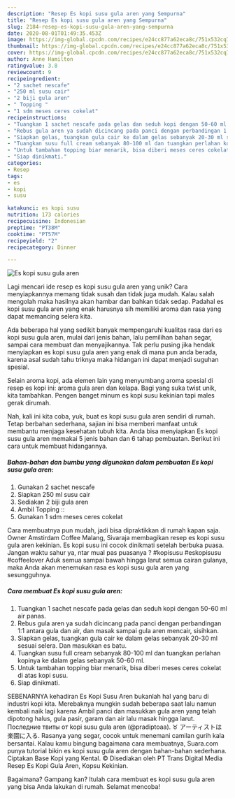 ```yaml
---
description: "Resep Es kopi susu gula aren yang Sempurna"
title: "Resep Es kopi susu gula aren yang Sempurna"
slug: 2184-resep-es-kopi-susu-gula-aren-yang-sempurna
date: 2020-08-01T01:49:35.453Z
image: https://img-global.cpcdn.com/recipes/e24cc877a62eca8c/751x532cq70/es-kopi-susu-gula-aren-foto-resep-utama.jpg
thumbnail: https://img-global.cpcdn.com/recipes/e24cc877a62eca8c/751x532cq70/es-kopi-susu-gula-aren-foto-resep-utama.jpg
cover: https://img-global.cpcdn.com/recipes/e24cc877a62eca8c/751x532cq70/es-kopi-susu-gula-aren-foto-resep-utama.jpg
author: Anne Hamilton
ratingvalue: 3.8
reviewcount: 9
recipeingredient:
- "2 sachet nescafe"
- "250 ml susu cair"
- "2 biji gula aren"
- " Topping "
- "1 sdm meses ceres cokelat"
recipeinstructions:
- "Tuangkan 1 sachet nescafe pada gelas dan seduh kopi dengan 50-60 ml air panas."
- "Rebus gula aren ya sudah dicincang pada panci dengan perbandingan 1:1 antara gula dan air, dan masak sampai gula aren mencair, sisihkan."
- "Siapkan gelas, tuangkan gula cair ke dalam gelas sebanyak 20-30 ml sesuai selera. Dan masukkan es batu."
- "Tuangkan susu full cream sebanyak 80-100 ml dan tuangkan perlahan kopinya ke dalam gelas sebanyak 50-60 ml."
- "Untuk tambahan topping biar menarik, bisa diberi meses ceres cokelat di atas kopi susu."
- "Siap dinikmati."
categories:
- Resep
tags:
- es
- kopi
- susu

katakunci: es kopi susu 
nutrition: 173 calories
recipecuisine: Indonesian
preptime: "PT38M"
cooktime: "PT57M"
recipeyield: "2"
recipecategory: Dinner

---
```



![Es kopi susu gula aren](https://img-global.cpcdn.com/recipes/e24cc877a62eca8c/751x532cq70/es-kopi-susu-gula-aren-foto-resep-utama.jpg)

Lagi mencari ide resep es kopi susu gula aren yang unik? Cara menyiapkannya memang tidak susah dan tidak juga mudah. Kalau salah mengolah maka hasilnya akan hambar dan bahkan tidak sedap. Padahal es kopi susu gula aren yang enak harusnya sih memiliki aroma dan rasa yang dapat memancing selera kita.

Ada beberapa hal yang sedikit banyak mempengaruhi kualitas rasa dari es kopi susu gula aren, mulai dari jenis bahan, lalu pemilihan bahan segar, sampai cara membuat dan menyajikannya. Tak perlu pusing jika hendak menyiapkan es kopi susu gula aren yang enak di mana pun anda berada, karena asal sudah tahu triknya maka hidangan ini dapat menjadi suguhan spesial.

Selain aroma kopi, ada elemen lain yang menyumbang aroma spesial di resep es kopi ini: aroma gula aren dan kelapa. Bagi yang suka twist unik, kita tambahkan. Pengen banget minum es kopi susu kekinian tapi males gerak dirumah.


Nah, kali ini kita coba, yuk, buat es kopi susu gula aren sendiri di rumah. Tetap berbahan sederhana, sajian ini bisa memberi manfaat untuk membantu menjaga kesehatan tubuh kita. Anda bisa menyiapkan Es kopi susu gula aren memakai 5 jenis bahan dan 6 tahap pembuatan. Berikut ini cara untuk membuat hidangannya.

<!--inarticleads1-->

##### Bahan-bahan dan bumbu yang digunakan dalam pembuatan Es kopi susu gula aren:

1. Gunakan 2 sachet nescafe
1. Siapkan 250 ml susu cair
1. Sediakan 2 biji gula aren
1. Ambil  Topping ::
1. Gunakan 1 sdm meses ceres cokelat


Cara membuatnya pun mudah, jadi bisa dipraktikkan di rumah kapan saja. Owner Amstirdam Coffee Malang, Sivaraja membagikan resep es kopi susu gula aren kekinian. Es kopi susu ini cocok dinikmati setelah berbuka puasa. Jangan waktu sahur ya, ntar mual pas puasanya ? #kopisusu #eskopisusu #coffeelover Aduk semua sampai bawah hingga larut semua cairan gulanya, maka Anda akan menemukan rasa es kopi susu gula aren yang sesungguhnya. 

<!--inarticleads2-->

##### Cara membuat Es kopi susu gula aren:

1. Tuangkan 1 sachet nescafe pada gelas dan seduh kopi dengan 50-60 ml air panas.
1. Rebus gula aren ya sudah dicincang pada panci dengan perbandingan 1:1 antara gula dan air, dan masak sampai gula aren mencair, sisihkan.
1. Siapkan gelas, tuangkan gula cair ke dalam gelas sebanyak 20-30 ml sesuai selera. Dan masukkan es batu.
1. Tuangkan susu full cream sebanyak 80-100 ml dan tuangkan perlahan kopinya ke dalam gelas sebanyak 50-60 ml.
1. Untuk tambahan topping biar menarik, bisa diberi meses ceres cokelat di atas kopi susu.
1. Siap dinikmati.


SEBENARNYA kehadiran Es Kopi Susu Aren bukanlah hal yang baru di industri kopi kita. Merebaknya mungkin sudah beberapa saat lalu namun kembali naik lagi karena Ambil panci dan masukkan gula aren yang telah dipotong halus, gula pasir, garam dan air lalu masak hingga larut. Последние твиты от kopi susu gula aren (@pradiptoaa). ♉ アーティストは楽園に入る. Rasanya yang segar, cocok untuk menemani camilan gurih kala bersantai. Kalau kamu bingung bagaimana cara membuatnya, Suara.com punya tutorial bikin es kopi susu gula aren dengan bahan-bahan sederhana. Ciptakan Base Kopi yang Kental. © Disediakan oleh PT Trans Digital Media Resep Es Kopi Gula Aren, Kopsu Kekinian. 

Bagaimana? Gampang kan? Itulah cara membuat es kopi susu gula aren yang bisa Anda lakukan di rumah. Selamat mencoba!
